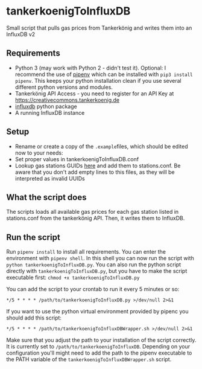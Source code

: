 # tankerkoenigToInfluxDB
Small script that pulls gas prices from Tankerkönig and writes them into an InfluxDB v2

## Requirements

- Python 3 (may work with Python 2 - didn't test it). Optional: I recommend the use of [pipenv](https://robots.thoughtbot.com/how-to-manage-your-python-projects-with-pipenv) which can be installed with ``pip3 install pipenv``. This keeps your python installation clean if you use several different python versions and modules.
- Tankerkönig API Access - you need to register for an API Key at https://creativecommons.tankerkoenig.de
- [influxdb](https://github.com/influxdata/influxdb-python) python package
- A running InfluxDB instance

## Setup

- Rename or create a copy of the `.example`files, which should be edited now to your needs:
- Set proper values in tankerkoenigToInfluxDB.conf
- Lookup gas stations GUIDs [here](https://creativecommons.tankerkoenig.de/TankstellenFinder/index.html) and add them to stations.conf. Be aware that you don't add empty lines to this files, as they will be interpreted as invalid UUIDs

## What the script does

The scripts loads all available gas prices for each gas station listed in stations.conf from the tankerkönig API. Then, it writes them to InfluxDB.

## Run the script

Run ``pipenv install`` to install all requirements. You can enter the environment with ``pipenv shell``. In this shell you can now run the script with ``python tankerkoenigToInfluxDB.py``. You can also run the python script directly with ``tankerkoenigToInfluxDB.py``, but you have to make the script executable first: `chmod +x tankerkoenigToInfluxDB.py`


You can add the script to your crontab to run it every 5 minutes or so:

`*/5 * * * * /path/to/tankerkoenigToInfluxDB.py >/dev/null 2>&1`

If you want to use the python virtual environment provided by pipenc you should add this script:

`*/5 * * * * /path/to/tankerkoenigToInfluxDBWrapper.sh >/dev/null 2>&1`

Make sure that you adjust the path to your installation of the script correctly. It is currently set to ``/path/to/tankerkoenigToInfluxDB``. Depending on your configuration you'll might need to add the path to the pipenv executable to the PATH variable of the ``tankerkoenigToInfluxDBWrapper.sh`` script.


